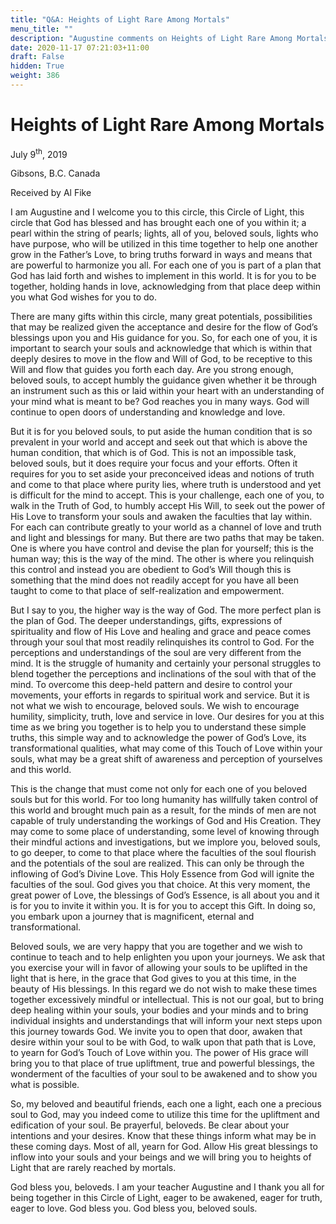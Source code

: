 ```yaml
---
title: "Q&A: Heights of Light Rare Among Mortals"
menu_title: ""
description: "Augustine comments on Heights of Light Rare Among Mortals"
date: 2020-11-17 07:21:03+11:00
draft: False
hidden: True
weight: 386
---
```

# Heights of Light Rare Among Mortals

July 9<sup>th</sup>, 2019

Gibsons, B.C. Canada

Received by Al Fike

I am Augustine and I welcome you to this circle, this Circle of Light, this circle that God has blessed and has brought each one of you within it; a pearl within the string of pearls;  lights, all of you, beloved souls, lights who have purpose, who will be utilized in this time together to help one another grow in the Father’s Love, to bring truths forward in ways and means that are powerful to harmonize you all. For each one of you is part of a plan that God has laid forth and wishes to implement in this world. It is for you to be together, holding hands in love, acknowledging from that place deep within you what God wishes for you to do. 

There are many gifts within this circle, many great potentials, possibilities that may be realized given the acceptance and desire for the flow of God’s blessings upon you and His guidance for you. So, for each one of you, it is important to search your souls and acknowledge that which is within that deeply desires to move in the flow and Will of God, to be receptive to this Will and flow that guides you forth each day. Are you strong enough, beloved souls, to accept humbly the guidance given whether it be through an instrument such as this or laid within your heart with an understanding of your mind what is meant to be? God reaches you in many ways. God will continue to open doors of understanding and knowledge and love. 

But it is for you beloved souls, to put aside the human condition that is so prevalent in your world and accept and seek out that which is above the human condition, that which is of God. This is not an impossible task, beloved souls, but it does require your focus and your efforts. Often it requires for you to set aside your preconceived ideas and notions of truth and come to that place where purity lies, where truth is understood and yet is difficult for the mind to accept. This is your challenge, each one of you, to walk in the Truth of God, to humbly accept His Will, to seek out the power of His Love to transform your souls and awaken the faculties that lay within. For each can contribute greatly to your world as a channel of love and truth and light and blessings for many. But there are two paths that may be taken. One is where you have control and devise the plan for yourself; this is the human way; this is the way of the mind. The other is where you relinquish this control and instead you are obedient to God’s Will though this is something that the mind does not readily accept for you have all been taught to come to that place of self-realization and empowerment. 

But I say to you, the higher way is the way of God. The more perfect plan is the plan of God. The deeper understandings, gifts, expressions of spirituality and flow of His Love and healing and grace and peace comes through your soul that most readily relinquishes its control to God. For the perceptions and understandings of the soul are very different from the mind. It is the struggle of humanity and certainly your personal struggles to blend together the perceptions and inclinations of the soul with that of the mind. To overcome this deep-held pattern and desire to control your movements, your efforts in regards to spiritual work and service. But it is not what we wish to encourage, beloved souls. We wish to encourage humility, simplicity, truth, love and service in love. Our desires for you at this time as we bring you together is to help you to understand these simple truths, this simple way and to acknowledge the power of God’s Love, its transformational qualities, what may come of this Touch of Love within your souls, what may be a great shift of awareness and perception of yourselves and this world. 

This is the change that must come not only for each one of you beloved souls but for this world. For too long humanity has willfully taken control of this world and brought much pain as a result, for the minds of men are not capable of truly understanding the workings of God and His Creation. They may come to some place of understanding, some level of knowing through their mindful actions and investigations, but we implore you, beloved souls, to go deeper, to come to that place where the faculties of the soul flourish and the potentials of the soul are realized. This can only be through the inflowing of God’s Divine Love. This Holy Essence from God will ignite the faculties of the soul. God gives you that choice. At this very moment, the great power of Love, the blessings of God’s Essence, is all about you and it is for you to invite it within you. It is for you to accept this Gift. In doing so, you embark upon a journey that is magnificent, eternal and transformational. 

Beloved souls, we are very happy that you are together and we wish to continue to teach and to help enlighten you upon your journeys. We ask that you exercise your will in favor of allowing your souls to be uplifted in the light that is here, in the grace that God gives to you at this time, in the beauty of His blessings. In this regard we do not wish to make these times together excessively mindful or intellectual. This is not our goal, but to bring deep healing within your souls, your bodies and your minds and to bring individual insights and understandings that will inform your next steps upon this journey towards God. We invite you to open that door, awaken that desire within your soul to be with God, to walk upon that path that is Love, to yearn for God’s Touch of Love within you. The power of His grace will bring you to that place of true upliftment, true and powerful blessings, the wonderment of the faculties of your soul to be awakened and to show you what is possible.

So, my beloved and beautiful friends, each one a light, each one a precious soul to God, may you indeed come to utilize this time for the upliftment and edification of your soul. Be prayerful, beloveds. Be clear about your intentions and your desires. Know that these things inform what may be in these coming days. Most of all, yearn for God. Allow His great blessings to inflow into your souls and your beings and we will bring you to heights of Light that are rarely reached by mortals. 

God bless you, beloveds. I am your teacher Augustine and I thank you all for being together in this Circle of Light, eager to be awakened, eager for truth, eager to love. God bless you. God bless you, beloved souls.